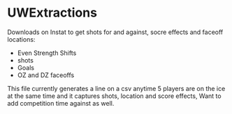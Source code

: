 # UWExtractions

Downloads on Instat to get shots for and against, socre effects and faceoff locations:
- Even Strength Shifts
- shots
- Goals
- OZ and DZ faceoffs

This file currently generates a line on a csv anytime 5 players are on the ice at the same time and it captures shots, location and score effects, Want to add competition time against as well. 
